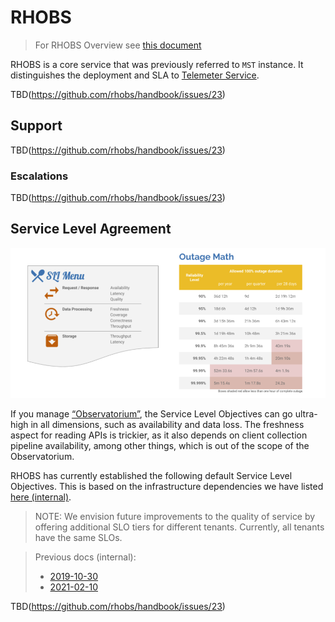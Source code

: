 # RHOBS

> For RHOBS Overview see [this document](README.md)

RHOBS is a core service that was previously referred to `MST` instance. It distinguishes the deployment and SLA to [Telemeter Service](telemetry.md).

TBD(https://github.com/rhobs/handbook/issues/23)

## Support

TBD(https://github.com/rhobs/handbook/issues/23)

### Escalations

TBD(https://github.com/rhobs/handbook/issues/23)

## Service Level Agreement

![SLO](../../../assets/slo-def.png)

If you manage [“Observatorium”](../../../Projects/Observability/observatorium.md), the Service Level Objectives can go ultra-high in all dimensions, such as availability and data loss. The freshness aspect for reading APIs is trickier, as it also depends on client collection pipeline availability, among other things, which is out of the scope of the Observatorium.

RHOBS has currently established the following default Service Level Objectives. This is based on the infrastructure dependencies we have listed [here (internal)](https://visual-app-interface.devshift.net/services#/services/rhobs/app.yml).

> NOTE: We envision future improvements to the quality of service by offering additional SLO tiers for different tenants. Currently, all tenants have the same SLOs.

> Previous docs (internal):
> * [2019-10-30](https://docs.google.com/document/d/1LN-3yDtXmiDmGi5ZwllklJCg3jx-4ysNv6oUZudFj2g/edit#heading=h.20e6cn146nls)
> * [2021-02-10](https://docs.google.com/document/d/1iGRsFMR9YmWG8Mk95UXU_PAUKvk1_zyNUkevbk7ZnFw/edit#heading=h.bupciudrwmna)

TBD(https://github.com/rhobs/handbook/issues/23)
